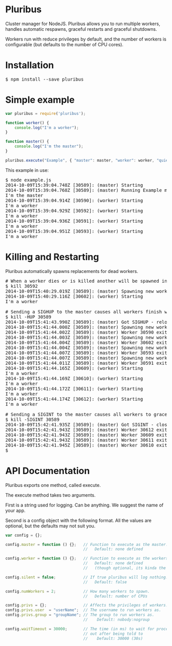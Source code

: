 Pluribus
========

Cluster manager for NodeJS. Pluribus allows you to run multiple workers, handles automatic respawns, graceful restarts and graceful shutdowns.

Workers run with reduce privileges by default, and the number of workers is configurable (but defaults to the number of CPU cores).

Installation
============

<pre>$ npm install --save pluribus</pre>

Simple example
==============

```javascript
var pluribus = require('pluribus');

function worker() {
    console.log("I'm a worker");
}

function master() {
    console.log("I'm the master");
}

pluribus.execute("Example", { "master": master, "worker": worker, "quiet": false });
```

This example in use:

<pre>$ node example.js
2014-10-09T15:39:04.748Z [30589]: (master) Starting
2014-10-09T15:39:04.768Z [30589]: (master) Running Example master method
I'm the master
2014-10-09T15:39:04.914Z [30590]: (worker) Starting
I'm a worker
2014-10-09T15:39:04.929Z [30592]: (worker) Starting
I'm a worker
2014-10-09T15:39:04.936Z [30591]: (worker) Starting
I'm a worker
2014-10-09T15:39:04.951Z [30593]: (worker) Starting
I'm a worker</pre>

Killing and Restarting
======================

Pluribus automatically spawns replacements for dead workers.

<pre># When a worker dies or is killed another will be spawned in its place
$ kill 30592
2014-10-09T15:40:29.019Z [30589]: (master) Spawning new worker to replace 30592
2014-10-09T15:40:29.116Z [30602]: (worker) Starting
I'm a worker

# Sending a SIGHUP to the master causes all workers finish what they are doing and respawn, e.g. to reload config
$ kill -HUP 30589
2014-10-09T15:41:43.990Z [30589]: (master) Got SIGHUP - reloading all workers
2014-10-09T15:41:44.000Z [30589]: (master) Spawning new worker to replace 30590
2014-10-09T15:41:44.002Z [30589]: (master) Worker 30590 exited
2014-10-09T15:41:44.003Z [30589]: (master) Spawning new worker to replace 30602
2014-10-09T15:41:44.004Z [30589]: (master) Worker 30602 exited
2014-10-09T15:41:44.004Z [30589]: (master) Spawning new worker to replace 30593
2014-10-09T15:41:44.007Z [30589]: (master) Worker 30593 exited
2014-10-09T15:41:44.007Z [30589]: (master) Spawning new worker to replace 30591
2014-10-09T15:41:44.011Z [30589]: (master) Worker 30591 exited
2014-10-09T15:41:44.165Z [30609]: (worker) Starting
I'm a worker
2014-10-09T15:41:44.169Z [30610]: (worker) Starting
I'm a worker
2014-10-09T15:41:44.172Z [30611]: (worker) Starting
I'm a worker
2014-10-09T15:41:44.174Z [30612]: (worker) Starting
I'm a worker

# Sending a SIGINT to the master causes all workers to gracefully die, followed by the master
$ kill -SIGINT 30589
2014-10-09T15:42:41.935Z [30589]: (master) Got SIGINT - closing down
2014-10-09T15:42:41.943Z [30589]: (master) Worker 30612 exited
2014-10-09T15:42:41.943Z [30589]: (master) Worker 30609 exited
2014-10-09T15:42:41.943Z [30589]: (master) Worker 30611 exited
2014-10-09T15:42:41.945Z [30589]: (master) Worker 30610 exited
$ </pre>

API Documentation
=================

Pluribus exports one method, called execute.

The execute method takes two arguments.

First is a string used for logging. Can be anything. We suggest the name of your app.

Second is a config object with the following format. All the values are optional, but the defaults may not suit you.

```javascript
var config = {};

config.master = function () {};   // Function to execute as the master.
                                  //   Default: none defined

config.worker = function () {};   // Function to execute as the workers.
                                  //   Default: none defined
                                  //   (though optional, its kinda the whole point)

config.silent = false;            // If true pluribus will log nothing.
                                  //   Default: false

config.numWorkers = 2;            // How many workers to spawn.
                                  //   Default: number of CPUs

config.privs = {};                // Affects the privileges of workers.
config.privs.user  = "userName";  // The username to run workers as.
config.privs.group = "groupName"; // The group to run workers as.
                                  //    Default: nobody:nogroup

config.waitTimeout = 30000;       // The time (in ms) to wait for processes to drop
                                  // out after being told to
                                  //    Default: 30000 (30s)
```
